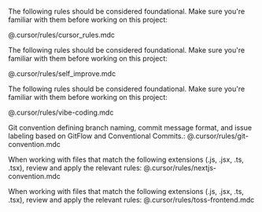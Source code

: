 The following rules should be considered foundational. Make sure you're familiar with them before working on this project:

@.cursor/rules/cursor_rules.mdc

The following rules should be considered foundational. Make sure you're familiar with them before working on this project:

@.cursor/rules/self_improve.mdc

The following rules should be considered foundational. Make sure you're familiar with them before working on this project:

@.cursor/rules/vibe-coding.mdc

Git convention defining branch naming, commit message format, and issue labeling based on GitFlow and Conventional Commits.:
@.cursor/rules/git-convention.mdc

When working with files that match the following extensions (.js, .jsx, .ts, .tsx), review and apply the relevant rules:
@.cursor/rules/nextjs-convention.mdc

When working with files that match the following extensions (.js, .jsx, .ts, .tsx), review and apply the relevant rules:
@.cursor/rules/toss-frontend.mdc